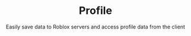 <h1 align="center">Profile</h1>
<div align="center">
	Easily save data to Roblox servers and access profile data from the client
</div>